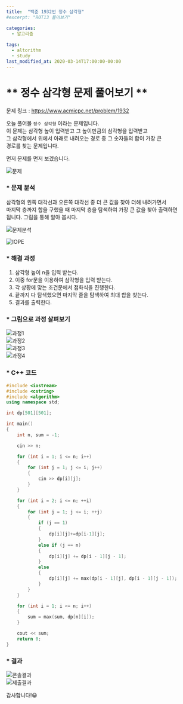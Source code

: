 ```yaml
---
title:  "백준 1932번 정수 삼각형"
#excerpt: "ROT13 풀어보기"

categories:
  - 알고리즘
  
tags:
  - altorithm
  - study
last_modified_at: 2020-03-14T17:00:00-00:00
--- 
```

# ** 정수 삼각형 문제 풀어보기 **  
  
문제 링크 : https://www.acmicpc.net/problem/1932

오늘 풀어볼 `정수 삼각형` 이라는 문제입니다.  
이 문제는 삼각형 높이 입력받고 그 높이만큼의 삼각형을 입력받고  
그 삼각형에서 위에서 아래로 내려오는 경로 중 그 숫자들의 합이 가장 큰  
경로를 찾는 문제입니다.  
  
먼저 문제를 먼저 보겠습니다.  
  
![문제](https://user-images.githubusercontent.com/59772554/76678046-f772d380-6617-11ea-8e51-dedcdadad0b6.PNG)   
  
### * 문제 분석  
  
삼각형의 왼쪽 대각선과 오른쪽 대각선 중 더 큰 값을 찾아 더해 내려가면서  
마지막 층까지 합을 구했을 때 마지막 층을 탐색하여 가장 큰 값을 찾아 출력하면  
됩니다. 그림을 통해 알아 봅시다. 
  
![문제분석](https://user-images.githubusercontent.com/59772554/76678418-25a5e280-661b-11ea-811b-d6bebfdc508e.PNG)  
  
![IOPE](https://user-images.githubusercontent.com/59772554/76678425-3d7d6680-661b-11ea-97e7-29eb87aa70db.PNG)  
  
      
### * 해결 과정 

  1. 삼각형 높이 n을 입력 받는다.    
  2. 이중 for문을 이용하여 삼각형을 입력 받는다.    
  3. 각 상황에 맞는 조건문에서 점화식을 진행한다.      
  4. 끝까지 다 탐색했으면 마지막 줄을 탐색하여 최대 합을 찾는다.      
  5. 결과를 출력한다.      
  
### * 그림으로 과정 살펴보기  
  
![과정1](https://user-images.githubusercontent.com/59772554/76678499-e5932f80-661b-11ea-9d94-db50f00e3c25.PNG)  
![과정2](https://user-images.githubusercontent.com/59772554/76678500-e7f58980-661b-11ea-9c5a-65593ee866ef.PNG)  
![과정3](https://user-images.githubusercontent.com/59772554/76678503-e9bf4d00-661b-11ea-8c57-cdebc9c800fe.PNG)  
![과정4](https://user-images.githubusercontent.com/59772554/76678504-eb891080-661b-11ea-9f2f-e9c9adf184e5.PNG)  

  

### * C++ 코드  
  
```c++
#include <iostream>
#include <cstring>
#include <algorithm>
using namespace std;

int dp[501][501];

int main()
{
	int n, sum = -1;

	cin >> n;

	for (int i = 1; i <= n; i++)
	{
		for (int j = 1; j <= i; j++)
		{
			cin >> dp[i][j];
		}
	}

	for (int i = 2; i <= n; ++i)
	{
		for (int j = 1; j <= i; ++j)
		{
			if (j == 1)
			{
				dp[i][j]+=dp[i-1][j];
			}
			else if (j == n)
			{
				dp[i][j] += dp[i - 1][j - 1];
			}
			else
			{
				dp[i][j] += max(dp[i - 1][j], dp[i - 1][j - 1]);
			}
		}
	}

	for (int i = 1; i <= n; i++)
	{
		sum = max(sum, dp[n][i]);
	}

	cout << sum;
	return 0;
}
```  
  
  
### * 결과   
  
![콘솔결과](https://user-images.githubusercontent.com/59772554/76678578-8bdf3500-661c-11ea-9428-cc8411797429.PNG)  
![제출결과](https://user-images.githubusercontent.com/59772554/76678580-8da8f880-661c-11ea-8468-27c46ac6f165.PNG)  
  
    
감사합니다!😀  